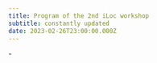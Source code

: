 ```yaml
---
title: Program of the 2nd iLoc workshop
subtitle: constantly updated
date: 2023-02-26T23:00:00.000Z
---
```

\-
